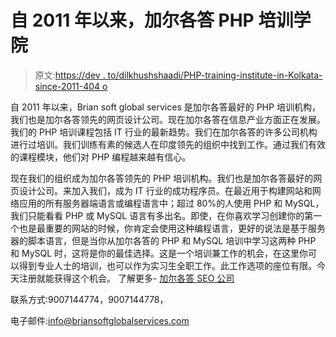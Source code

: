 # 自 2011 年以来，加尔各答 PHP 培训学院

> 原文:[https://dev . to/dilkhushshaadi/PHP-training-institute-in-Kolkata-since-2011-404 o](https://dev.to/dilkhushshaadi/php-training-institute-in-kolkata-since-2011-404o)

自 2011 年以来，Brian soft global services 是加尔各答最好的 PHP 培训机构，我们也是加尔各答领先的网页设计公司。现在加尔各答在信息产业方面正在发展。我们的 PHP 培训课程包括 IT 行业的最新趋势。我们在加尔各答的许多公司机构进行过培训。我们训练有素的候选人在印度领先的组织中找到工作。通过我们有效的课程模块，他们对 PHP 编程越来越有信心。

现在我们的组织成为加尔各答领先的 PHP 培训机构。我们也是加尔各答最好的网页设计公司。来加入我们，成为 IT 行业的成功程序员。在最近用于构建网站和网络应用的所有服务器端语言或编程语言中；超过 80%的人使用 PHP 和 MySQL，我们只能看看 PHP 或 MySQL 语言有多出名。即使，在你喜欢学习创建你的第一个也是最重要的网站的时候，你肯定会使用这种编程语言，更好的说法是基于服务器的脚本语言，但是当你从加尔各答的 PHP 和 MySQL 培训中学习这两种 PHP 和 MySQL 时，这将是你的最佳选择。这是一个培训兼工作的机会，在这里你可以得到专业人士的培训，也可以作为实习生全职工作。此工作选项的座位有限。今天注册就能获得这个机会。
了解更多- [加尔各答 SEO 公司](%E2%80%9Dhttps://https://www.briansoftglobalservices.com/search-engine-optimization//%E2%80%9D)

联系方式:9007144774，9007144778，

电子邮件:[info@briansoftglobalservices.com](mailto:info@briansoftglobalservices.com)